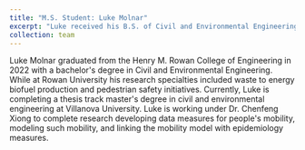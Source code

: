 ```yaml
---
title: "M.S. Student: Luke Molnar"
excerpt: "Luke received his B.S. of Civil and Environmental Engineering from Rowan University. He is currently working on his M.S. thesis in modeling human mobility via an agent-based approach (Expected graduation: 2024). <br/><img src='/images/portrait-molnar.jpg' width='300'>"
collection: team
---
```


Luke Molnar graduated from the Henry M. Rowan College of Engineering in 2022 with a bachelor's degree in Civil and Environmental Engineering. While at Rowan University his research specialties included waste to energy biofuel production and pedestrian safety initiatives. Currently, Luke is completing a thesis track master's degree in civil and environmental engineering at Villanova University. Luke is working under Dr. Chenfeng Xiong to complete research developing data measures for people's mobility, modeling such mobility, and linking the mobility model with epidemiology measures. 